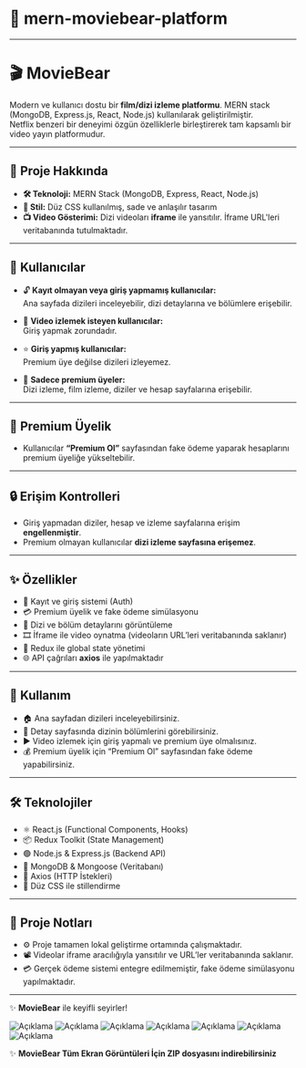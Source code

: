 # 🎥 mern-moviebear-platform

---

# 🎬 MovieBear  
Modern ve kullanıcı dostu bir **film/dizi izleme platformu**. MERN stack (MongoDB, Express.js, React, Node.js) kullanılarak geliştirilmiştir.  
Netflix benzeri bir deneyimi özgün özelliklerle birleştirerek tam kapsamlı bir video yayın platformudur.

---

## 🚀 Proje Hakkında

- **🛠 Teknoloji:** MERN Stack (MongoDB, Express, React, Node.js)  
- **🎨 Stil:** Düz CSS kullanılmış, sade ve anlaşılır tasarım  
- **📺 Video Gösterimi:** Dizi videoları **iframe** ile yansıtılır. İframe URL'leri veritabanında tutulmaktadır.  

---

## 👥 Kullanıcılar

- 🔓 **Kayıt olmayan veya giriş yapmamış kullanıcılar:**  
  Ana sayfada dizileri inceleyebilir, dizi detaylarına ve bölümlere erişebilir.  

- 🔐 **Video izlemek isteyen kullanıcılar:**  
  Giriş yapmak zorundadır.  

- ⭐ **Giriş yapmış kullanıcılar:**  
  Premium üye değilse dizileri izleyemez.  

- 🏅 **Sadece premium üyeler:**  
  Dizi izleme, film izleme, diziler ve hesap sayfalarına erişebilir.  

---

## 💎 Premium Üyelik

- Kullanıcılar **“Premium Ol”** sayfasından fake ödeme yaparak hesaplarını premium üyeliğe yükseltebilir.

---

## 🔒 Erişim Kontrolleri

- Giriş yapmadan diziler, hesap ve izleme sayfalarına erişim **engellenmiştir**.  
- Premium olmayan kullanıcılar **dizi izleme sayfasına erişemez**.

---

## ✨ Özellikler

- 📝 Kayıt ve giriş sistemi (Auth)  
- 💳 Premium üyelik ve fake ödeme simülasyonu  
- 📖 Dizi ve bölüm detaylarını görüntüleme  
- 🎞 İframe ile video oynatma (videoların URL’leri veritabanında saklanır)  
- 🔄 Redux ile global state yönetimi  
- 🌐 API çağrıları **axios** ile yapılmaktadır  

---

## 🎯 Kullanım

- 🏠 Ana sayfadan dizileri inceleyebilirsiniz.  
- 📄 Detay sayfasında dizinin bölümlerini görebilirsiniz.  
- ▶ Video izlemek için giriş yapmalı ve premium üye olmalısınız.  
- 💰 Premium üyelik için “Premium Ol” sayfasından fake ödeme yapabilirsiniz.  

---

## 🛠 Teknolojiler

- ⚛️ React.js (Functional Components, Hooks)  
- 📦 Redux Toolkit (State Management)  
- 🟢 Node.js & Express.js (Backend API)  
- 🍃 MongoDB & Mongoose (Veritabanı)  
- 📡 Axios (HTTP İstekleri)  
- 🎨 Düz CSS ile stillendirme  

---

## 📌 Proje Notları

- ⚙️ Proje tamamen lokal geliştirme ortamında çalışmaktadır.  
- 📽 Videolar iframe aracılığıyla yansıtılır ve URL’ler veritabanında saklanır.  
- 💳 Gerçek ödeme sistemi entegre edilmemiştir, fake ödeme simülasyonu yapılmaktadır.

---

✨ **MovieBear** ile keyifli seyirler!  

![Açıklama]('screenshot/ss1.png)
![Açıklama]('screenshot/ss2.png)
![Açıklama]('screenshot/ss3.png)
![Açıklama]('screenshot/ss5.png)
![Açıklama]('screenshot/ss6.png)
![Açıklama]('screenshot/ss7.png)
![Açıklama]('screenshot/ss10.png)

✨ **MovieBear Tüm Ekran Görüntüleri İçin ZIP dosyasını indirebilirsiniz** 